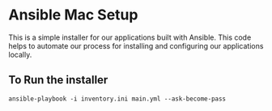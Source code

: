 # Ansible Mac Setup
This is a simple installer for our applications built with Ansible. This code helps to automate our process for installing and configuring our applications locally. 

## To Run the installer
```
ansible-playbook -i inventory.ini main.yml --ask-become-pass
```